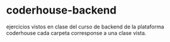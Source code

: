 # coderhouse-backend
ejercicios vistos en clase del curso de backend de la plataforma coderhouse
cada carpeta corresponse a una clase vista.
